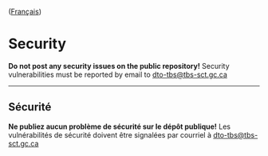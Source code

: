 ([Français](#sécurité))

# Security

**Do not post any security issues on the public repository!** Security vulnerabilities must be reported by email to [dto-tbs@tbs-sct.gc.ca](mailto:dto-tbs@tbs-sct.gc.ca)

______________________

## Sécurité

**Ne publiez aucun problème de sécurité sur le dépôt publique!** Les vulnérabilités de sécurité doivent être signalées par courriel à [dto-tbs@tbs-sct.gc.ca](mailto:dto-tbs@tbs-sct.gc.ca)
